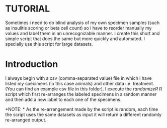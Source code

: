 # TUTORIAL
Sometimes i need to do blind analysis of my own specimen samples (such as insulitis scoring or beta cell count) so i have
to reorder manually my values and label them in an unrecognizable manner. I create this short and simple script that does the
same but more quickly and automated. I specially use this script for large datasets. 

# Introduction 
I always begin with a csv (comma-separated value) file in which i have listed my specimens (in this case animals) and other data i.e. treatment. (You can find an example csv file in this folder). I execute the *randomizeR* R script which first re-arranges the labeled specimens in a random manner and then add a new label to each one of the specimens.

*NOTE: * As the re-arrangement made by the script is random, each time the script uses the same datasets as input it will return a different randomly re-arranged output. 
